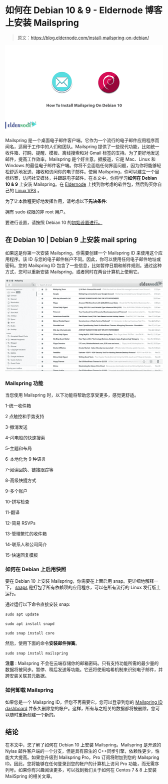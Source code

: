# 如何在 Debian 10 & 9 - Eldernode 博客上安装 Mailspring

> 原文：<https://blog.eldernode.com/install-mailspring-on-debian/>

![How To Install Mailspring On Debian 10](img/103f9d8d04e91cc732b1d212c73c2647.png)

Mailspring 是一个桌面电子邮件客户端。它作为一个流行的电子邮件应用程序而闻名，适用于工作中的人们和团队。Mailspring 提供了一些现代功能，比如统一收件箱、打盹、提醒、模板、离线搜索和对 Gmail 标签的支持。为了更好地发送邮件，提高工作效率，Mailspring 是个好主意。据报道，它是 Mac、Linux 和 Windows 的最佳电子邮件客户端。你将不会面临任何界面问题，因为你将能够轻松舒适地发送、接收和访问你的电子邮件。使用 Mailspring，你可以建立一个目标档案，访问社交媒体，并跟踪电子邮件。在本文中，你将学习**如何在 Debian 10 & 9** 上安装 Mailspring。在 [Eldernode](https://eldernode.com/) 上找到你考虑的软件包，然后购买你自己的 [Linux VPS](https://eldernode.com/linux-vps/) 。

为了让本教程更好地发挥作用，请考虑以下**先决条件**:

拥有 sudo 权限的非 root 用户。

要进行设置，请按照 Debian 10 的[初始设置进行。](https://blog.eldernode.com/initial-setup-with-debian-10/)

## **在 Debian 10 | Debian 9** 上安装 mail spring

如果这是你第一次安装 Mailspring，你需要创建一个 Mailspring ID 来使用这个应用程序。该 ID 与您的电子邮件帐户不同。因此，你可以使用任何电子邮件地址或密码。您的 Mailspring ID 包含了一些信息，比如暂停日期和邮件规则。通过这种方式，您可以重新安装 Mailspring，或者同时在两台计算机上使用它。

![Mailspring Dashboard](img/2830a75a16c1a1089255d877bf1161ea.png)

### **Mailspring 功能**

当您使用 Mailspring 时，以下功能将帮助您享受更多，感觉更舒适。

1-统一收件箱

2 点触控和手势支持

3-撤消发送

4-闪电般的快速搜索

5-主题和布局

6-本地化为 9 种语言

7-阅读回执、链接跟踪等

8-高级快捷方式

9-多个账户

10-拼写检查

11-翻译

12-简易 RSVPs

13-管理繁忙的收件箱

14-联系人和公司简介

15-快速回复模板

### **如何在 Debian 上启用快照**

要在 Debian 10 上安装 Mailspring，你需要在上面启用 snap。更详细地解释一下， [snaps](https://snapcraft.io/store) 是打包了所有依赖项的应用程序，可以在所有流行的 Linux 发行版上运行。

通过运行以下命令直接安装 snap:

```
sudo apt update
```

```
sudo apt install snapd
```

```
sudo snap install core
```

然后，使用下面的命令**安装邮件弹簧**。

```
sudo snap install mailspring
```

**注意** : Mailspring 不会在云端存储你的邮箱密码。只有支持功能所需的最少量的数据将被同步。暂停、稍后发送等功能。它还将使用哈希机制来识别电子邮件，并跨安装关联其元数据。

### **如何卸载 Mailspring**

如果您是一个 Mailspring ID，但您不再需要它，您可以登录到您的 [Mailspring ID dashboard](https://id.getmailspring.com/login) 并永久删除您的帐户。这样，所有与之相关的数据都将被删除，您可以随时重新创建一个新的。

## **结论**

在本文中，您了解了如何在 Debian 10 上安装 Mailspring。Mailspring 是开源的 Nylas 邮件客户端的一个分支，但是具有原生的 C++同步引擎，依赖性更少，性能大大提高。如果您升级到 Mailspring Pro，Pro 订阅将附加到您的 Mailspring ID。因此，您将能够在任何登录到您的帐户的计算机上访问 Pro 功能，而无需序列号。如果你有兴趣阅读更多，可以找到我们关于如何在 Centos 7 & 8 上安装 MailSpring 的相关文章。